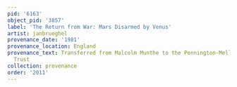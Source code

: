 ```yaml
---
pid: '6163'
object_pid: '3857'
label: 'The Return from War: Mars Disarmed by Venus'
artist: janbrueghel
provenance_date: '1981'
provenance_location: England
provenance_text: Transferred from Malcolm Munthe to the Pennington-Mellor Munthe Charity
  Trust
collection: provenance
order: '2011'
---
```

